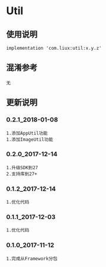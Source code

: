 Util
===

使用说明
---
```
implementation 'com.liux:util:x.y.z'
```

混淆参考
---
```
无
```

更新说明
---
### 0.2.1_2018-01-08
    1.添加AppUtil功能
    1.添加ImageUtil功能

### 0.2.0_2017-12-14
    1.升级SDK到27
    2.支持库到27+

### 0.1.2_2017-12-14
    1.优化代码

### 0.1.1_2017-12-03
    1.优化代码

### 0.1.0_2017-11-12
    1.完成从Framework分包
